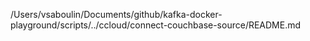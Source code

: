 /Users/vsaboulin/Documents/github/kafka-docker-playground/scripts/../ccloud/connect-couchbase-source/README.md